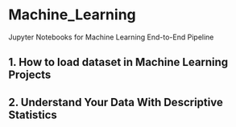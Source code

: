# Machine_Learning
Jupyter Notebooks for Machine Learning End-to-End Pipeline

## 1. How to load dataset in Machine Learning Projects

## 2. Understand Your Data With Descriptive Statistics
